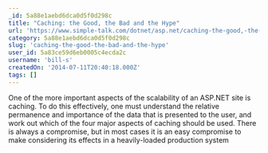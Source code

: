 ```yaml
---
_id: 5a88e1aebd6dca0d5f0d298c
title: "Caching: the Good, the Bad and the Hype"
url: 'https://www.simple-talk.com/dotnet/asp.net/caching-the-good,-the-bad-and-the-hype/'
category: 5a88e1aebd6dca0d5f0d298c
slug: 'caching-the-good-the-bad-and-the-hype'
user_id: 5a83ce59d6eb0005c4ecda2c
username: 'bill-s'
createdOn: '2014-07-11T20:40:18.000Z'
tags: []
---
```


One of the more important aspects of the scalability of an ASP.NET site is caching.  To do this effectively, one must understand the relative permanence and importance of the data that is presented to the user, and work out which of the four major aspects of caching should be used. There is always a compromise, but in most cases it is an easy compromise to make considering its effects in a heavily-loaded production system
